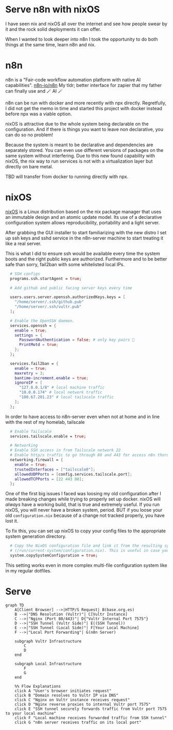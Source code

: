 # Serve n8n with nixOS

I have seen nix and nixOS all over the internet and see how people swear by it and the rock solid deployments it can offer. 

When I wanted to look deeper into n8n I took the opportunity to do both things at the same time, learn n8n and nix.

# n8n

n8n is a "Fair-code workflow automation platform with native AI capabilities". [n8n-io/n8n](https://github.com/n8n-io/n8n) 
My tldr; better interface for zapier that my father can finally use and 🪄 AI 🪄

n8n can be run with docker and more recently with npx directly. 
Regretfully, I did not get the memo in time and started this project with docker instead before npx was a viable option. 

nixOS is attractive due to the whole system being declarable on the configuration. And if there is things you want to leave non declarative, you can do so no problem!

Because the system is meant to be declarative and dependencies are separately stored. You can even use different versions of packages on the same system without interfering. Due to this new found capability with nixOS, the nix way to run services is not with a virtualization layer but directly on bare metal.

TBD will transfer from docker to running directly with npx. 

# nixOS

[nixOS](https://nixos.wiki/) is a Linux distribution based on the nix package manager that uses an immutable design and an atomic update model. 
Its use of a declarative configuration system allows reproducibility, portability and a light server.

After grabbing the GUI installer to start familiarizing with the new distro I set up ssh keys and sshd service in the n8n-server machine to start treating it like a real server.

This is what I did to ensure ssh would be available every time the system boots and the right public keys are authorized.
Furthermore and to be better safe than sorry, fail2ban with some whitelisted local IPs.
```` nix
  # SSH configs
  programs.ssh.startAgent = true;

  # Add github and public facing server keys every time

  users.users.server.openssh.authorizedKeys.keys = [
    "/home/server/.ssh/github.pub"
    "/home/server/.ssh/vultr.pub"
  ];

  # Enable the OpenSSH daemon.
  services.openssh = {
    enable = true;
    settings = {
      PasswordAuthentication = false; # only key pairs 🔑
      PrintMotd = true;
    };
  };

  services.fail2ban = {
    enable = true;
    maxretry = 3;
    bantime-increment.enable = true;
    ignoreIP = [
      "127.0.0.1/8" # local machine traffic
      "10.0.0.174" # local network traffic
      "100.67.201.23" # local tailscale traffic
    ];
  };
````

In order to have access to n8n-server even when not at home and in line with the rest of my homelab, tailscale
```` nix
  # Enable Tailscale
  services.tailscale.enable = true;

  # Networking
  # Enable SSH access in from Tailscale network 22
  # Enable http/s traffic to go through 80 and 443 for access n8n thorugh tailscale
  networking.firewall = {
    enable = true;
    trustedInterfaces = ["tailscale0"];
    allowedUDPPorts = [config.services.tailscale.port];
    allowedTCPPorts = [22 443 80];
  };

`````

One of the first big issues I faced was loosing my old configuration after I made breaking changes while trying to properly set up docker.
nixOS will *always* have a working build, that is true and extremely useful. If you run nixOS, you will never have a broken system, period.
BUT if you loose your old `configuration.nix` because of a change not tracked properly, you have lost it.

To fix this, you can set up nixOS to copy your config files to the appropriate system generation directory.
````nix
  # Copy the NixOS configuration file and link it from the resulting system
  # (/run/current-system/configuration.nix). This is useful in case you accidentally delete configuration.nix.
  system.copySystemConfiguration = true;
`````
This setting works even in more complex multi-file configuration system like in my regular dotfiles.

# Serve

````mermaid
graph TD
    A[Client Browser] -->|HTTP/S Request| B(base.org.es)
    B -->|"DNS Resolution (Vultr)"| C[Vultr Instance]
    C -->|"Nginx (Port 80/443)"| D{"Vultr Internal Port 7575"}
    D -->|"SSH Tunnel (Vultr Side)"| E((SSH Tunnel))
    E -->|"SSH Tunnel (Local Side)"| F[Your Local Machine]
    F -->|"Local Port Forwarding"| G(n8n Server)

    subgraph Vultr Infrastructure
        C
        D
    end

    subgraph Local Infrastructure
        F
        G
    end

    %% Flow Explanations
    click A "User's browser initiates request"
    click B "Domain resolves to Vultr IP via DNS"
    click C "Nginx on Vultr instance receives request"
    click D "Nginx reverse proxies to internal Vultr port 7575"
    click E "SSH tunnel securely forwards traffic from Vultr port 7575 to your local machine"
    click F "Local machine receives forwarded traffic from SSH tunnel"
    click G "n8n server receives traffic on its local port"


````

